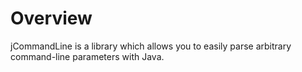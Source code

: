 # Overview
jCommandLine is a library which allows you to easily parse arbitrary command-line parameters with Java.
